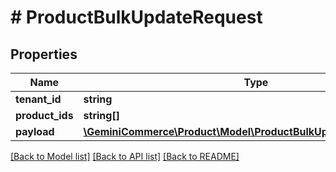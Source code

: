 # # ProductBulkUpdateRequest


## Properties


Name | Type | Description | Notes
------------ | ------------- | ------------- | -------------
**tenant_id**| **string** |   | [optional]
**product_ids**| **string[]** |   | [optional]
**payload**| [**\GeminiCommerce\Product\Model\ProductBulkUpdateRequestPayload**](ProductBulkUpdateRequestPayload.md) |   | [optional]


[[Back to Model list]](../../README.md#models) [[Back to API list]](../../README.md#endpoints) [[Back to README]](../../README.md)